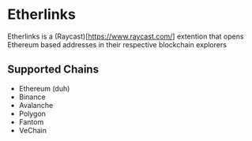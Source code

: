 # Etherlinks
Etherlinks is a (Raycast)[https://www.raycast.com/] extention that opens Ethereum based addresses in their respective blockchain explorers

## Supported Chains
- Ethereum (duh)
- Binance
- Avalanche
- Polygon
- Fantom
- VeChain

